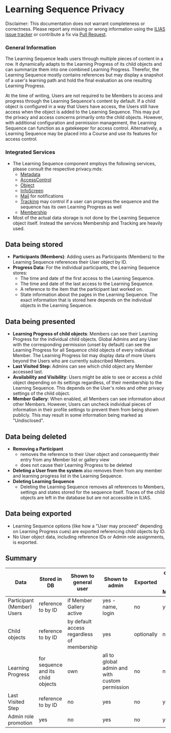 # Learning Sequence Privacy

Disclaimer: This documentation does not warrant completeness or correctness. Please report any missing or wrong
information using the [ILIAS issue tracker](https://mantis.ilias.de) or contribute a fix
via [Pull Request](docs/development/contributing.md#pull-request-to-the-repositories).

### General Information

The Learning Sequence leads users through multiple pieces of content in a row. It dynamically adapts to the Learning Progress of its child objects and can summarize them into one combined Learning Progress. Therefor, the Learning Sequence mostly contains references but may display a snapshot of a user's learning path and hold the final evaluation as one resulting Learning Progress.

At the time of writing, Users are not required to be Members to access and progress through the Learning Sequence's content by default. If a child object is configured in a way that Users have access, the Users still have access when the object is added to the Learning Sequence. This may put the privacy and access concerns primarily onto the child objects. However, with additional configuration and permission management, the Learning Sequence can function as a gatekeeper for access control. Alternatively, a Learning Sequence may be placed into a Course and use its features for access control.

### Integrated Services

- The Learning Sequence component employs the following services, please consult the respective privacy.mds:
    - [Metadata](../MetaData/Privacy.md)
    - [AccessControl](../AccessControl/PRIVACY.md)
    - [Object](../ILIASObject/PRIVACY.md)
    - [InfoScreen](../InfoScreen/PRIVACY.md)
    - [Mail](../Mail/PRIVACY.md) for notifications
    - [Tracking](../Tracking/PRIVACY.md) may control if a user can progress the sequence and the sequence has its own Learning Progress as well
    - [Membership](../Membership/PRIVACY.md)
- Most of the actual data storage is not done by the Learning Sequence object itself. Instead the services Membership and Tracking are heavily used.

## Data being stored

- **Participants (Members)**: Adding users as Participants (Members) to the Learning Sequence references their User object by ID.
- **Progress Data**: For the individual participants, the Learning Sequence stores:
  * The time and date of the first access to the Learning Sequence.
  * The time and date of the last access to the Learning Sequence.
  * A reference to the item that the participant last worked on.
  * State information about the pages in the Learning Sequence. The exact information that is stored here depends on the individual objects in the Learning Sequence.

## Data being presented

- **Learning Progress of child objects**: Members can see their Learning Progress for the individual child objects. Global Admins and any User with the corresponding permission (unset by default) can see the Learning Progress for all Sequence child objects of every individual Member. The Learning Progress list may display data of more Users beyond the Users who are currently subscribed Members.
- **Last Visited Step:** Admins can see which child object any Member accessed last.
- **Availability and Visibility**: Users might be able to see or access a child object depending on its settings regardless, of their membership to the Learning Sequence. This depends on the User's roles and other privacy settings of the child object.
- **Member Gallery**: When enabled, all Members can see information about other Members. However, Users can uncheck individual pieces of information in their profile settings to prevent them from being shown publicly. This may result in some information being marked as "Undisclosed".

## Data being deleted

- **Removing a Participant**
  - removes the reference to their User object and consequently their entry from any Member list or gallery view
  - does not cause their Learning Progress to be deleted
- **Deleting a User from the system** also removes them from any member and learning progress list in the Learning Sequence.
- **Deleting Learning Sequence**
  - Deleting the Learning Sequence removes all references to Members, settings and states stored for the sequence itself. Traces of the child objects are left in the database but are not accessible in ILIAS.

## Data being exported

- Learning Sequence options (like how a "User may proceed" depending on Learning Progress cues) are exported referencing child objects by ID.
- No User object data, including reference IDs or Admin role assignments, is exported.

## Summary

| Data                       | Stored in DB                       | Shown to general user                      | Shown to admin                                 | Exported   | deletes when rmv Member | deletes when rmv Sequence |
|----------------------------|------------------------------------|--------------------------------------------|------------------------------------------------|------------|-------------------------|---------------------------|
| Participant (Member) Users | reference to by ID                 | if Member Gallery active                   | yes - name, login                              | no         | yes                     | yes                       |
| Child objects              | reference to by ID                 | by default access regardless of membership | yes                                            | optionally | no                      | no                        |
| Learning Progress          | for sequence and its child objects | own                                        | all to global admin and with custom permission | no         | no                      | no                        |
| Last Visited Step          | reference to by ID                 | no                                         | yes                                            | no         | yes                     | yes                       |
| Admin role promotion       | yes                                | no                                         | yes                                            | no         | yes                     | yes                       |
